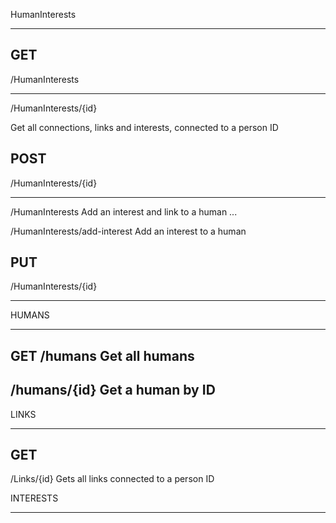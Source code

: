 HumanInterests
_________________

GET
---
/HumanInterests

---
/HumanInterests/{id} 

Get all connections, links and interests, connected to a person ID


POST
---
/HumanInterests/{id}

---
/HumanInterests
Add an interest and link to a human
...

/HumanInterests/add-interest
Add an interest to a human

PUT
---
/HumanInterests/{id}

---



HUMANS
_________________
GET
/humans
Get all humans
---
/humans/{id}
Get a human by ID
---



LINKS
_________________
GET 
---
/Links/{id}
Gets all links connected to a person ID

INTERESTS
_________________
